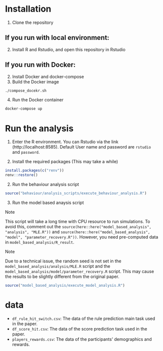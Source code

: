 # Installation
1. Clone the repository
## If you run with local environment:
2. Install R and Rstudio, and open this repository in Rstudio

## If you run with Docker:
2. Install Docker and docker-compose
3. Build the Docker image
```bash
./compose_docekr.sh
```
4. Run the Docker container
```bash
docker-compose up
```

# Run the analysis
1. Enter the R environment. You can Rstudio via the link (http://localhost:8585). Default User name and password are `rstudio` and `password`.

2. Install the required packages (This may take a while)
```r
install.packages(c("renv"))
renv::restore()
```
2. Run the behaviour analysis script
```r
source("behaviour/analysis_scripts/execute_behaviour_analysis.R")
```
3. Run the model based anaysis script 

> [!NOTE] 
> This script will take a long time with CPU resource to run simulations.
> To avoid this, comment out the `source(here::here("model_based_analysis", "analysis", "MLE.R"))` and `source(here::here("model_based_analysis", "model", "parameter_recovery.R"))`. However, you need pre-computed data in `model_based_analysis/R_result`.

> [!NOTE] 
> Due to a technical issue, the random seed is not set in the `model_based_analysis/analysis/MLE.R` script and the `model_based_analysis/model/parameter_recovery.R` script. This may cause the results to be slightly different from the original paper.

```r
source("model_based_analysis/execute_model_analysis.R")
```

# data
- `df_rule_hit_switch.csv`: The data of the rule prediction main task used in the paper.
- `df_score_hit.csv`: The data of the score prediction task used in the paper.
- `players_rewards.csv`: The data of the participants' demographics and rewards.
